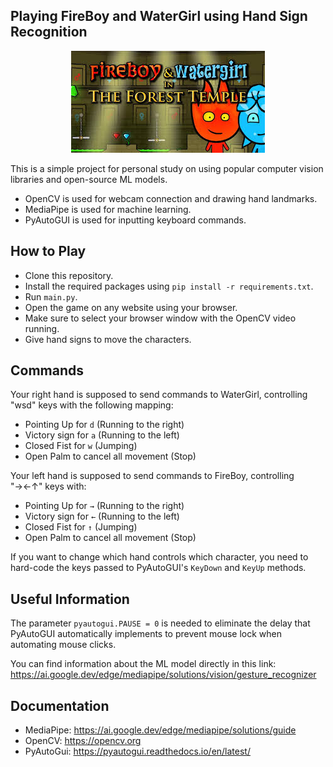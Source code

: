 ## Playing FireBoy and WaterGirl using Hand Sign Recognition

<p align="center">
  <img src="images-1.jpeg" alt="alt text" />
</p>


This is a simple project for personal study on using popular computer vision libraries and open-source ML models.

- OpenCV is used for webcam connection and drawing hand landmarks.
- MediaPipe is used for machine learning.
- PyAutoGUI is used for inputting keyboard commands.

## How to Play

- Clone this repository.
- Install the required packages using `pip install -r requirements.txt`.
- Run `main.py`.
- Open the game on any website using your browser.
- Make sure to select your browser window with the OpenCV video running.
- Give hand signs to move the characters.

## Commands

Your right hand is supposed to send commands to WaterGirl, controlling "wsd" keys with the following mapping:
- Pointing Up for `d` (Running to the right)
- Victory sign for `a` (Running to the left)
- Closed Fist for `w` (Jumping)
- Open Palm to cancel all movement (Stop)
  
Your left hand is supposed to send commands to FireBoy, controlling "→←↑" keys with:
- Pointing Up for `→` (Running to the right)
- Victory sign for `←` (Running to the left)
- Closed Fist for `↑` (Jumping)
- Open Palm to cancel all movement (Stop)

If you want to change which hand controls which character, you need to hard-code the keys passed to PyAutoGUI's `KeyDown` and `KeyUp` methods.

## Useful Information

The parameter `pyautogui.PAUSE = 0` is needed to eliminate the delay that PyAutoGUI automatically implements to prevent mouse lock when automating mouse clicks.

You can find information about the ML model directly in this link: https://ai.google.dev/edge/mediapipe/solutions/vision/gesture_recognizer

## Documentation

- MediaPipe: https://ai.google.dev/edge/mediapipe/solutions/guide
- OpenCV: https://opencv.org
- PyAutoGui: https://pyautogui.readthedocs.io/en/latest/
